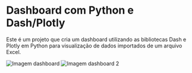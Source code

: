 <h1>Dashboard com Python e Dash/Plotly</h1>

Este é um projeto que cria um dashboard utilizando as bibliotecas Dash e Plotly em Python para visualização de dados importados de um arquivo Excel.

![Imagem dashboard](https://user-images.githubusercontent.com/99484087/220915874-b1068dd9-6b03-4200-b02d-72619da243e8.jpeg)
![Imagem dashboard 2](https://user-images.githubusercontent.com/99484087/220915963-e29e8622-ce95-4f12-9c0b-4b5f49a5921b.jpeg)
